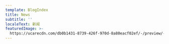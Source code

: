 ```yaml
---
template: BlogIndex
title: News
subtitle: ''
localeText: 新闻
featuredImage: >-
  https://ucarecdn.com/db0b1431-8739-426f-970d-8a80eacf02ef/-/preview/-/rotate/270/
---
```


